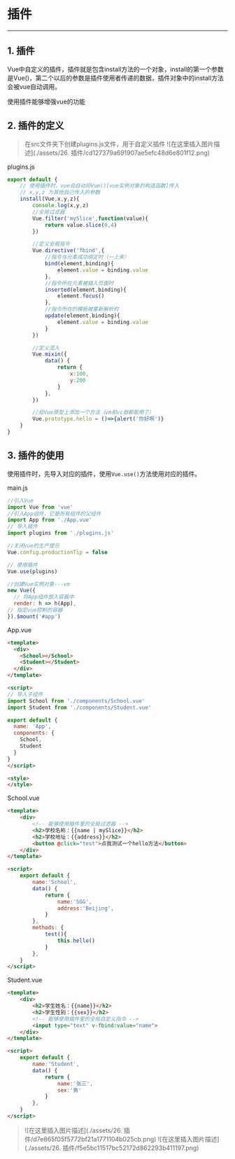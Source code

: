 # 插件

------

## 1. 插件

Vue中自定义的插件，插件就是包含install方法的一个对象，install的第一个参数是Vue()，第二个以后的参数是插件使用者传递的数据，插件对象中的install方法会被vue自动调用。

使用插件能够增强vue的功能

## 2. 插件的定义

> 在src文件夹下创建plugins.js文件，用于自定义插件
> ![在这里插入图片描述](./assets/26. 插件/cd127379a691907ae5efc48d6e801f12.png)

plugins.js

```js
export default {
	// 使用插件时，vue会自动将Vue()[vue实例对象的构造函数]传入
	// x,y,z 为其他自己传入的参数
	install(Vue,x,y,z){
		console.log(x,y,z)
		//全局过滤器
		Vue.filter('mySlice',function(value){
			return value.slice(0,4)
		})

		//定义全局指令
		Vue.directive('fbind',{
			//指令与元素成功绑定时（一上来）
			bind(element,binding){
				element.value = binding.value
			},
			//指令所在元素被插入页面时
			inserted(element,binding){
				element.focus()
			},
			//指令所在的模板被重新解析时
			update(element,binding){
				element.value = binding.value
			}
		})

		//定义混入
		Vue.mixin({
			data() {
				return {
					x:100,
					y:200
				}
			},
		})

		//给Vue原型上添加一个方法（vm和vc就都能用了）
		Vue.prototype.hello = ()=>{alert('你好啊')}
	}
}
```

## 3. 插件的使用

使用插件时，先导入对应的插件，使用`Vue.use()`方法使用对应的插件。

main.js

```js
//引入Vue
import Vue from 'vue'
//引入App组件，它是所有组件的父组件
import App from './App.vue'
// 导入插件
import plugins from './plugins.js'

//关闭vue的生产提示
Vue.config.productionTip = false

// 使用插件
Vue.use(plugins)

//创建Vue实例对象---vm
new Vue({
  // 将App组件放入容器中
  render: h => h(App),
// 指定vue控制的容器
}).$mount('#app')
```

App.vue

```html
<template>
  <div>
    <School></School>
    <Student></Student>
  </div>
</template>

<script>
// 导入子组件
import School from './components/School.vue'
import Student from './components/Student.vue'

export default {
  name: 'App',
  components: {
    School,
    Student
  }
}
</script>

<style>
</style>
```

School.vue

```html
<template>
	<div>
		<!-- 能够使用插件里的全局过滤器 -->
		<h2>学校名称：{{name | mySlice}}</h2>
		<h2>学校地址：{{address}}</h2>
		<button @click="test">点我测试一个hello方法</button>
	</div>
</template>

<script>
	export default {
		name:'School',
		data() {
			return {
				name:'SGG',
				address:'Beijing',
			}
		},
		methods: {
			test(){
				this.hello()
			}
		},
	}
</script>
```

Student.vue

```html
<template>
	<div>
		<h2>学生姓名：{{name}}</h2>
		<h2>学生性别：{{sex}}</h2>
        <!-- 能够使用插件里的全局自定义指令 -->
		<input type="text" v-fbind:value="name">
	</div>
</template>

<script>
	export default {
		name:'Student',
		data() {
			return {
				name:'张三',
				sex:'男'
			}
		},
	}
</script>
```

> ![在这里插入图片描述](./assets/26. 插件/d7e865f05f5772bf21a1771104b025cb.png)
> ![在这里插入图片描述](./assets/26. 插件/f5e5bc11517bc52172d862293b411197.png)

